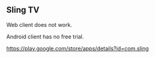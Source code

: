 ## Sling TV

Web client does not work.

Android client has no free trial.

https://play.google.com/store/apps/details?id=com.sling
